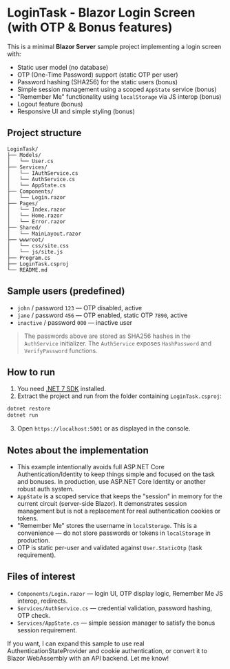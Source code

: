 
# LoginTask - Blazor Login Screen (with OTP & Bonus features)

This is a minimal **Blazor Server** sample project implementing a login screen with:
- Static user model (no database)
- OTP (One-Time Password) support (static OTP per user)
- Password hashing (SHA256) for the static users (bonus)
- Simple session management using a scoped `AppState` service (bonus)
- "Remember Me" functionality using `localStorage` via JS interop (bonus)
- Logout feature (bonus)
- Responsive UI and simple styling (bonus)

## Project structure
```
LoginTask/
├── Models/
│   └── User.cs
├── Services/
│   └── IAuthService.cs
│   └── AuthService.cs
│   └── AppState.cs
├── Components/
│   └── Login.razor
├── Pages/
│   └── Index.razor
│   └── Home.razor
│   └── Error.razor
├── Shared/
│   └── MainLayout.razor
├── wwwroot/
│   └── css/site.css
│   └── js/site.js
├── Program.cs
├── LoginTask.csproj
└── README.md
```

## Sample users (predefined)
- `john` / password `123` — OTP disabled, active
- `jane` / password `456` — OTP enabled, static OTP `7890`, active
- `inactive` / password `000` — inactive user

> The passwords above are stored as SHA256 hashes in the `AuthService` initializer. The `AuthService` exposes `HashPassword` and `VerifyPassword` functions.

## How to run
1. You need [.NET 7 SDK](https://dotnet.microsoft.com/) installed.
2. Extract the project and run from the folder containing `LoginTask.csproj`:
```bash
dotnet restore
dotnet run
```
3. Open `https://localhost:5001` or as displayed in the console.

## Notes about the implementation
- This example intentionally avoids full ASP.NET Core Authentication/Identity to keep things simple and focused on the task and bonuses. In production, use ASP.NET Core Identity or another robust auth system.
- `AppState` is a scoped service that keeps the "session" in memory for the current circuit (server-side Blazor). It demonstrates session management but is not a replacement for real authentication cookies or tokens.
- "Remember Me" stores the username in `localStorage`. This is a convenience — do not store passwords or tokens in `localStorage` in production.
- OTP is static per-user and validated against `User.StaticOtp` (task requirement).

## Files of interest
- `Components/Login.razor` — login UI, OTP display logic, Remember Me JS interop, redirects.
- `Services/AuthService.cs` — credential validation, password hashing, OTP check.
- `Services/AppState.cs` — simple session manager to satisfy the bonus session requirement.

If you want, I can expand this sample to use real AuthenticationStateProvider and cookie authentication, or convert it to Blazor WebAssembly with an API backend. Let me know!
